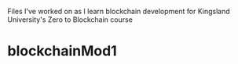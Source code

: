 Files I've worked on as I learn blockchain development for Kingsland University's Zero to Blockchain course
# blockchainMod1
